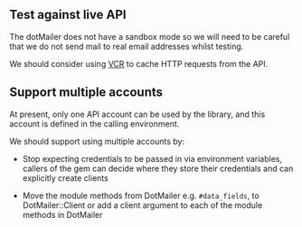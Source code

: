 Test against live API
---------------------

The dotMailer does not have a sandbox mode so we will need to be careful that we do not send mail to real email addresses whilst testing.

We should consider using [VCR](https://github.com/vcr/vcr) to cache HTTP requests from the API.

Support multiple accounts
-------------------------

At present, only one API account can be used by the library, and this account is defined in the calling environment.

We should support using multiple accounts by:

* Stop expecting credentials to be passed in via environment variables, callers of the gem can decide where they store their credentials and can explicitly create clients

* Move the module methods from DotMailer e.g. `#data_fields`, to DotMailer::Client or add a client argument to each of the module methods in DotMailer
